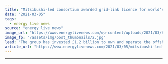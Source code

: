 ```yaml
---
title: "Mitsibushi-led consortium awarded grid-link licence for world’s largest wind farm"
date: "2021-03-05"
tags: 
  - energy live news
source: "energy live news"
image_url: "https://www.energylivenews.com/wp-content/uploads/2021/03/hornsea_1_substation_v2_151575704892118-e1614931050580.jpg"
image_fp: "/assets/img/post_thumbnails/2.jpg"
lead: "The group has invested £1.2 billion to own and operate the offshore transmission system connecting Hornsea 1 to the British mainland"
article_url: "https://www.energylivenews.com/2021/03/05/mitsibushi-led-consortium-awarded-grid-link-licence-for-worlds-largest-wind-farm/"
---
```


---
